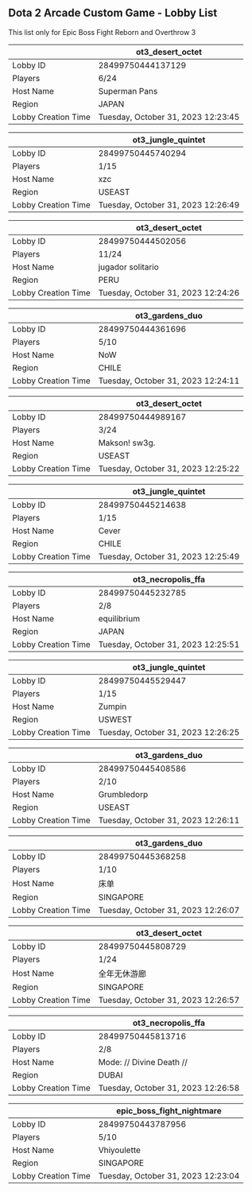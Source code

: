 ## Dota 2 Arcade Custom Game - Lobby List

This list only for Epic Boss Fight Reborn and Overthrow 3

|  | ot3_desert_octet |
| ------ | ------ |
| Lobby ID | 28499750444137129 |
| Players | 6/24 |
| Host Name | Superman Pans |
| Region | JAPAN |
| Lobby Creation Time | Tuesday, October 31, 2023 12:23:45 |


|  | ot3_jungle_quintet |
| ------ | ------ |
| Lobby ID | 28499750445740294 |
| Players | 1/15 |
| Host Name | xzc |
| Region | USEAST |
| Lobby Creation Time | Tuesday, October 31, 2023 12:26:49 |


|  | ot3_desert_octet |
| ------ | ------ |
| Lobby ID | 28499750444502056 |
| Players | 11/24 |
| Host Name | jugador solitario |
| Region | PERU |
| Lobby Creation Time | Tuesday, October 31, 2023 12:24:26 |


|  | ot3_gardens_duo |
| ------ | ------ |
| Lobby ID | 28499750444361696 |
| Players | 5/10 |
| Host Name | NoW |
| Region | CHILE |
| Lobby Creation Time | Tuesday, October 31, 2023 12:24:11 |


|  | ot3_desert_octet |
| ------ | ------ |
| Lobby ID | 28499750444989167 |
| Players | 3/24 |
| Host Name | Makson! sw3g. |
| Region | USEAST |
| Lobby Creation Time | Tuesday, October 31, 2023 12:25:22 |


|  | ot3_jungle_quintet |
| ------ | ------ |
| Lobby ID | 28499750445214638 |
| Players | 1/15 |
| Host Name | Cever |
| Region | CHILE |
| Lobby Creation Time | Tuesday, October 31, 2023 12:25:49 |


|  | ot3_necropolis_ffa |
| ------ | ------ |
| Lobby ID | 28499750445232785 |
| Players | 2/8 |
| Host Name | equilibrium |
| Region | JAPAN |
| Lobby Creation Time | Tuesday, October 31, 2023 12:25:51 |


|  | ot3_jungle_quintet |
| ------ | ------ |
| Lobby ID | 28499750445529447 |
| Players | 1/15 |
| Host Name | Zumpin |
| Region | USWEST |
| Lobby Creation Time | Tuesday, October 31, 2023 12:26:25 |


|  | ot3_gardens_duo |
| ------ | ------ |
| Lobby ID | 28499750445408586 |
| Players | 2/10 |
| Host Name | Grumbledorp |
| Region | USEAST |
| Lobby Creation Time | Tuesday, October 31, 2023 12:26:11 |


|  | ot3_gardens_duo |
| ------ | ------ |
| Lobby ID | 28499750445368258 |
| Players | 1/10 |
| Host Name | 床单 |
| Region | SINGAPORE |
| Lobby Creation Time | Tuesday, October 31, 2023 12:26:07 |


|  | ot3_desert_octet |
| ------ | ------ |
| Lobby ID | 28499750445808729 |
| Players | 1/24 |
| Host Name | 全年无休游廊 |
| Region | SINGAPORE |
| Lobby Creation Time | Tuesday, October 31, 2023 12:26:57 |


|  | ot3_necropolis_ffa |
| ------ | ------ |
| Lobby ID | 28499750445813716 |
| Players | 2/8 |
| Host Name | Mode:  // Divine Death // |
| Region | DUBAI |
| Lobby Creation Time | Tuesday, October 31, 2023 12:26:58 |


|  | epic_boss_fight_nightmare |
| ------ | ------ |
| Lobby ID | 28499750443787956 |
| Players | 5/10 |
| Host Name | Vhiyoulette |
| Region | SINGAPORE |
| Lobby Creation Time | Tuesday, October 31, 2023 12:23:04 |


